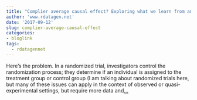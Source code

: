 ```yaml
---
title: "Complier average causal effect? Exploring what we learn from an RCT with participants who don't do what they are told"
author: 'www.rdatagen.net'
date: '2017-09-12'
slug: complier-average-causal-effect
categories:
- bloglink
tags:
  - rdatagennet
---
```


Here’s the problem. In a randomized trial, investigators control the randomization process; they determine if an individual is assigned to the treatment group or control group (I am talking about randomized trials here, but many of these issues can apply in the context of observed or quasi-experimental settings, but require more data and[... <i class="fas fa-external-link-alt"></i>](https://www.rdatagen.net/post/cace-explored/)

